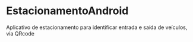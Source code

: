 # EstacionamentoAndroid
Aplicativo de estacionamento para identificar entrada e saída de veículos, via QRcode
